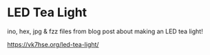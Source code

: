 # LED Tea Light
ino, hex, jpg & fzz files from blog post about making an LED tea light!

https://vk7hse.org/led-tea-light/
